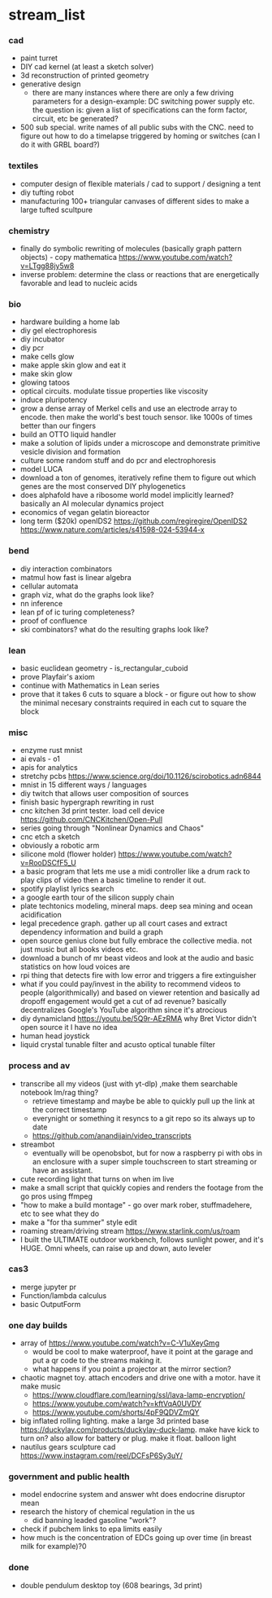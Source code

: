 # stream_list

### cad 
* paint turret
* DIY cad kernel (at least a sketch solver)
* 3d reconstruction of printed geometry 
* generative design
    * there are many instances where there are only a few driving parameters for a design-example: DC switching power supply etc. the question is: given a list of specifications can the form factor, circuit, etc be generated? 
* 500 sub special. write names of all public subs with the CNC. need to figure out how to do a timelapse triggered by homing or switches (can I do it with GRBL board?)

### textiles
* computer design of flexible materials / cad to support / designing a tent
* diy tufting robot
* manufacturing 100+ triangular canvases of different sides to make a large tufted scultpure 

### chemistry 
* finally do symbolic rewriting of molecules (basically graph pattern objects) - copy mathematica https://www.youtube.com/watch?v=LTgg88jy5w8
* inverse problem: determine the class or reactions that are energetically favorable and lead to nucleic acids 

### bio 
* hardware building a home lab
* diy gel electrophoresis 
* diy incubator
* diy pcr
* make cells glow
* make apple skin glow and eat it
* make skin glow 
* glowing tatoos
* optical circuits. modulate tissue properties like viscosity 
* induce pluripotency 
* grow a dense array of Merkel cells and use an electrode array to encode. then make the world's best touch sensor. like 1000s of times better than our fingers 
* build an OTTO liquid handler
* make a solution of lipids under a microscope and demonstrate primitive vesicle division and formation 
* culture some random stuff and do pcr and electrophoresis 
* model LUCA 
* download a ton of genomes, iteratively refine them to figure out which genes are the most conserved DIY phylogenetics
* does alphafold have a ribosome world model implicitly learned? basically an AI molecular dynamics project
* economics of vegan gelatin bioreactor
* long term ($20k) openIDS2 https://github.com/regiregire/OpenIDS2 https://www.nature.com/articles/s41598-024-53944-x

### bend
* diy interaction combinators 
* matmul how fast is linear algebra 
* cellular automata
* graph viz, what do the graphs look like?
* nn inference 
* lean pf of ic turing completeness?
* proof of confluence 
* ski combinators? what do the resulting graphs look like?

### lean 
* basic euclidean geometry - is_rectangular_cuboid
* prove Playfair's axiom
* continue with Mathematics in Lean series 
* prove that it takes 6 cuts to square a block - or figure out how to show the minimal necesary constraints required in each cut to square the block 

### misc
* enzyme rust mnist 
* ai evals - o1 
* apis for analytics
* stretchy pcbs https://www.science.org/doi/10.1126/scirobotics.adn6844
* mnist in 15 different ways / languages 
* diy twitch that allows user composition of sources 
* finish basic hypergraph rewriting in rust
* cnc kitchen 3d print tester. load cell device https://github.com/CNCKitchen/Open-Pull 
* series going through "Nonlinear Dynamics and Chaos" 
* cnc etch a sketch
* obviously a robotic arm 
* silicone mold (flower holder) https://www.youtube.com/watch?v=RooDSCfF5_U 
* a basic program that lets me use a midi controller like a drum rack to play clips of video then a basic timeline to render it out.
* spotify playlist lyrics search
* a google earth tour of the silicon supply chain
* plate techtonics modeling, mineral maps. deep sea mining and ocean acidification
* legal precedence graph. gather up all court cases and extract dependency information and build a graph
* open source genius clone but fully embrace the collective media. not just music but all books videos etc. 
* download a bunch of mr beast videos and look at the audio and basic statistics on how loud voices are 
* rpi thing that detects fire with low error and triggers a fire extinguisher
* what if you could pay/invest in the ability to recommend videos to people (algorithmically) and based on viewer retention and basically ad dropoff engagement would get a cut of ad revenue? basically decentralizes Google's YouTube algorithm since it's atrocious 
* diy dynamicland https://youtu.be/5Q9r-AEzRMA why Bret Victor didn't open source it I have no idea
* human head joystick
* liquid crystal tunable filter and acusto optical tunable filter 

### process and av
* transcribe all my videos (just with yt-dlp) ,make them searchable notebook lm/rag thing? 
    - retrieve timestamp and maybe be able to quickly pull up the link at the correct timestamp 
    - everynight or something it resyncs to a git repo so its always up to date 
    - https://github.com/anandijain/video_transcripts
* streambot
    * eventually will be openobsbot, but for now a raspberry pi with obs in an enclosure with a super simple touchscreen to start streaming or have an assistant.
* cute recording light that turns on when im live
* make a small script that quickly copies and renders the footage from the go pros using ffmpeg 
* "how to make a build montage" - go over mark rober, stuffmadehere, etc to see what they do 
* make a "for tha summer" style edit
* roaming stream/driving stream https://www.starlink.com/us/roam 
* I built the ULTIMATE outdoor workbench, follows sunlight power, and it's HUGE. Omni wheels, can raise up and down, auto leveler 

### cas3 
* merge jupyter pr  
* Function/lambda calculus
* basic OutputForm 

### one day builds
* array of https://www.youtube.com/watch?v=C-V1uXeyGmg 
    * would be cool to make waterproof, have it point at the garage and put a qr code to the streams making it.
    * what happens if you point a projector at the mirror section?
* chaotic magnet toy. attach encoders and drive one with a motor. have it make music 
    * https://www.cloudflare.com/learning/ssl/lava-lamp-encryption/
    * https://www.youtube.com/watch?v=kftVqA0UVDY
    * https://www.youtube.com/shorts/4pF9QDVZmQY
* big inflated rolling lighting. make a large 3d printed base https://duckylay.com/products/duckylay-duck-lamp. make have kick to turn on? also allow for battery or plug. make it float. balloon light
* nautilus gears sculpture cad https://www.instagram.com/reel/DCFsP6Sy3uY/

### government and public health
* model endocrine system and answer wht does endocrine disruptor mean
* research the history of chemical regulation in the us 
    * did banning leaded gasoline "work"?
* check if pubchem links to epa limits easily 
* how much is the concentration of EDCs going up over time (in breast milk for example)?0

### done
* double pendulum desktop toy (608 bearings, 3d print)
